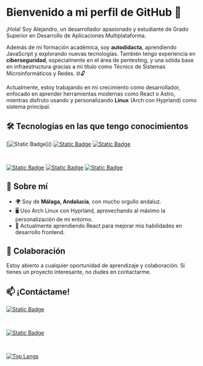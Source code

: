 # Bienvenido a mi perfil de GitHub 👋

¡Hola! Soy Alejandro,  un desarrollador apasionado y estudiante de Grado Superior en Desarrollo de Aplicaciones Multiplataforma.

Además de mi formación académica, soy **autodidacta**, aprendiendo JavaScript y explorando nuevas tecnologías. También tengo experiencia en **ciberseguridad**, especialmente en el área de pentesting, y una sólida base en infraestructura gracias a mi título como Técnico de Sistemas Microinformáticos y Redes. 🌐🔓

Actualmente, estoy trabajando en mi crecimiento como desarrollador, enfocado en aprender herramientas modernas como React o Astro, mientras disfruto usando y personalizando **Linux** (Arch con Hyprland) como sistema principal.

## 🛠️ Tecnologías en las que tengo conocimientos

[![Static Badge](https://img.shields.io/badge/Linux-white?style=flat&logo=Linux&logoColor=%23FFF&labelColor=rgba(26%2C%20117%2C%20232%2C%200.85))]()
[![Static Badge](https://img.shields.io/badge/Astro-white?style=flat&logo=Astro&logoColor=white&labelColor=%23bc52ee)]()
[![Static Badge](https://img.shields.io/badge/Zed-white.svg?style=flat&logo=zedindustries&logoColor=white&labelColor=black)]()

<br>

[![Static Badge](https://img.shields.io/badge/Java-white?style=flat&logo=openjdk&logoColor=white&labelColor=red)]()
[![Static Badge](https://img.shields.io/badge/GitHub-white?style=flat&logo=github&logoColor=white&labelColor=black)]()
[![Static Badge](https://img.shields.io/badge/JavaScript-white?style=flat&logo=JavaScript&logoColor=white&labelColor=yellow)]()

## 🌟 Sobre mí
- 🌍 Soy de **Málaga, Andalucía**, con mucho orgullo andaluz.
- 🖥️ Uso Arch Linux con Hyprland, aprovechando al máximo la personalización de mi entorno.
- 🌱 Actualmente aprendiendo React para mejorar mis habilidades en desarrollo frontend.

## 📲 Colaboración

Estoy abierto a cualquier oportunidad de aprendizaje y colaboración. Si tienes un proyecto interesante, no dudes en contactarme.

## 📫 ¡Contáctame!

[ ![Static Badge](https://img.shields.io/badge/LinkedIn-white?style=flat&logo=linkedin&logoColor=white&labelColor=blue)](https://www.linkedin.com/in/alucenad/)

<br>

[![Static Badge](https://img.shields.io/badge/Mail-white?style=flat&logo=gmail&logoColor=white&labelColor=%23E24B3A)](mailto:alucena1002@gmail.com)

<br>

[![Top Langs](https://github-readme-stats.vercel.app/api/top-langs/?username=lucenabo&layout=compact&theme=transparent)]()
